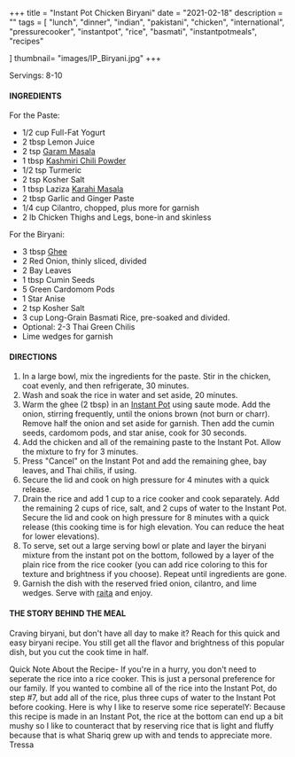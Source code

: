 +++
title = "Instant Pot Chicken Biryani"
date = "2021-02-18"
description = ""
tags = [
    "lunch",
    "dinner",
    "indian",
    "pakistani",
    "chicken",
    "international",
    "pressurecooker",
    "instantpot",
    "rice",
    "basmati",
    "instantpotmeals",
    "recipes"
  
]
thumbnail= "images/IP_Biryani.jpg"
+++

Servings: 8-10 <!--more-->

#### INGREDIENTS 

For the Paste:

* 1/2 cup Full-Fat Yogurt 
* 2 tbsp Lemon Juice
* 2 tsp [Garam Masala](https://amzn.to/3u0tvEX) 
* 1 tbsp [Kashmiri Chili Powder](https://amzn.to/3jP2lMC)
* 1/2 tsp Turmeric
* 2 tsp Kosher Salt 
* 1 tbsp Laziza [Karahi Masala](https://amzn.to/2MYzcmx)
* 2 tbsp Garlic and Ginger Paste 
* 1/4 cup Cilantro, chopped, plus more for garnish
* 2 lb Chicken Thighs and Legs, bone-in and skinless 

For the Biryani: 

* 3 tbsp [Ghee](https://amzn.to/2ZkJkrW) 
* 2 Red Onion, thinly sliced, divided
* 2 Bay Leaves
* 1 tbsp Cumin Seeds
* 5 Green Cardomom Pods
* 1 Star Anise
* 2 tsp Kosher Salt 
* 3 cup Long-Grain Basmati Rice, pre-soaked and divided. 
* Optional: 2-3 Thai Green Chilis
* Lime wedges for garnish

#### DIRECTIONS 

1. In a large bowl, mix the ingredients for the paste. Stir in the chicken, coat evenly, and then refrigerate, 30 minutes. 
2. Wash and soak the rice in water and set aside, 20 minutes. 
3. Warm the ghee (2 tbsp) in an [Instant Pot](https://amzn.to/3qfNYCZ) using saute mode. Add the onion, stirring frequently, until the onions brown (not burn or charr). Remove half the onion and set aside for garnish. Then add the cumin seeds, cardomom pods, and star anise, cook for 30 seconds. 
4. Add the chicken and all of the remaining paste to the Instant Pot. Allow the mixture to fry for 3 minutes. 
5. Press "Cancel" on the Instant Pot and add the remaining ghee, bay leaves, and Thai chilis, if using.
6. Secure the lid and cook on high pressure for 4 minutes with a quick release. 
7. Drain the rice and add 1 cup to a rice cooker and cook separately. Add the remaining 2 cups of rice, salt, and 2 cups of water to the Instant Pot. Secure the lid and cook on high pressure for 8 minutes with a quick release (this cooking time is for high elevation. You can reduce the heat for lower elevations). 
8. To serve, set out a large serving bowl or plate and layer the biryani mixture from the instant pot on the bottom, followed by a layer of the plain rice from the rice cooker (you can add rice coloring to this for texture and brightness if you choose). Repeat until ingredients are gone. 
9. Garnish the dish with the reserved fried onion, cilantro, and lime wedges. Serve with [raita](https://www.jamilghar.com/recipe/raita/) and enjoy. 


#### THE STORY BEHIND THE MEAL

Craving biryani, but don't have all day to make it? Reach for this quick and easy biryani recipe. You still get all the flavor and brightness of this popular dish, but you cut the cook time in half. 

Quick Note About the Recipe- If you're in a hurry, you don't need to seperate the rice into a rice cooker. This is just a personal preference for our family. If you wanted to combine all of the rice into the Instant Pot, do step #7, but add all of the rice, plus three cups of water to the Instant Pot before cooking. Here is why I like to reserve some rice seperatelY: Because this recipe is made in an Instant Pot, the rice at the bottom can end up a bit mushy so I like to counteract that by reserving rice that is light and fluffy because that is what Shariq grew up with and tends to appreciate more. 
Tressa
